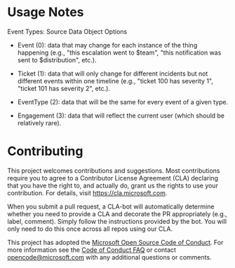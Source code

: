     

# Usage Notes

Event Types:  Source Data Object Options

* Event (0): data that may change for each instance of the thing happening (e.g., "this escalation went to $team", "this notification was sent to $distribution", etc.).
    
* Ticket (1): data that will only change for different incidents but not different events within one timeline (e.g., "ticket 100 has severity 1", "ticket 101 has severity 2", etc.).
    
* EventType (2): data that will be the same for every event of a given type.
    
* Engagement (3): data that will reflect the current user (which should be relatively rare).
  
    
  
# Contributing

This project welcomes contributions and suggestions.  Most contributions require you to agree to a
Contributor License Agreement (CLA) declaring that you have the right to, and actually do, grant us
the rights to use your contribution. For details, visit https://cla.microsoft.com.

When you submit a pull request, a CLA-bot will automatically determine whether you need to provide
a CLA and decorate the PR appropriately (e.g., label, comment). Simply follow the instructions
provided by the bot. You will only need to do this once across all repos using our CLA.

This project has adopted the [Microsoft Open Source Code of Conduct](https://opensource.microsoft.com/codeofconduct/).
For more information see the [Code of Conduct FAQ](https://opensource.microsoft.com/codeofconduct/faq/) or
contact [opencode@microsoft.com](mailto:opencode@microsoft.com) with any additional questions or comments.

